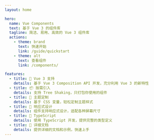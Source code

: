 ```yaml
---
layout: home

hero:
  name: Vue Components
  text: 基于 Vue 3 的组件库
  tagline: 简洁、易用、高效的 Vue 3 组件库
  actions:
    - theme: brand
      text: 快速开始
      link: /guide/quickstart
    - theme: alt
      text: 查看组件
      link: /components/

features:
  - title: 🚀 Vue 3 支持
    details: 基于 Vue 3 Composition API 开发，充分利用 Vue 3 的新特性
  - title: 📦 按需引入
    details: 支持 Tree Shaking，只打包你使用的组件
  - title: 🎨 主题定制
    details: 基于 CSS 变量，轻松定制主题样式
  - title: 📱 响应式设计
    details: 组件支持响应式设计，适配各种屏幕尺寸
  - title: 🔧 TypeScript
    details: 使用 TypeScript 开发，提供完整的类型定义
  - title: 📖 详细文档
    details: 提供详细的文档和示例，快速上手
---
```

